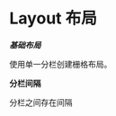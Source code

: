 # Layout 布局

**_基础布局_**

使用单一分栏创建栅格布局。
<code src="../../example/Layout/baise.tsx"></code>

**分栏间隔**

分栏之间存在间隔
<code src="../../example/Layout/gutter.tsx"></code>
